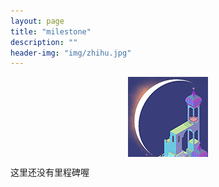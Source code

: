 ```yaml
---
layout: page
title: "milestone"
description: ""
header-img: "img/zhihu.jpg"
---
```



<center>
    <p><img src="/img/envoy.png" align="center"></p>
</center>

这里还没有里程碑喔
